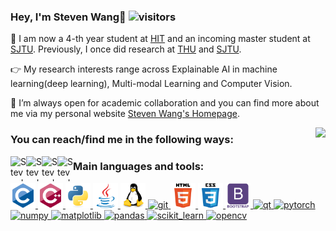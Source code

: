 ### Hey, I'm Steven Wang👋 ![visitors](https://visitor-badge.glitch.me/badge?page_id=gszfwsb.gszfwsb)
🍻 I am now a 4-th year student at [HIT](http://en.hit.edu.cn/) and an incoming master student at [SJTU](https://en.sjtu.edu.cn/). Previously, I once did research at [THU](https://www.tsinghua.edu.cn/en/index.htm) and [SJTU](https://en.sjtu.edu.cn/).

👉 My research interests range across Explainable AI in machine learning(deep learning), Multi-modal Learning and Computer Vision.

🚀 I’m always open for academic collaboration and you can find more about me via my personal website [Steven Wang's Homepage](https://gszfwsb.github.io/).

<p align="left">
<img align="right" src="https://github-readme-stats.vercel.app/api?username=gszfwsb&show_icons=true&icon_color=CE1D2D&text_color=718096&bg_color=ffffff&hide_title=true" />

 </p>
 
<h3 align="left">You can reach/find me in the following ways:</h3>
<p align="left">
  <a href="https://www.linkedin.com/in/gszfwsb/">
    <img align="left" alt="Steven's LinkedIN" width="25px" src="https://github.com/gszfwsb/social-icons/blob/main/social/linkedin.svg" width="40" height="40"/></a>

  <a href="mailto:hiterwsb@gmail.com">
    <img align="left" alt="Steven's Gmail" width="25px" src="https://github.com/gszfwsb/social-icons/blob/main/social/gmail.svg" width="40" height="40"/></a>

  <a href="https://twitter.com/ShaoboWang6">
    <img align="left" alt="Steven's Twitter" width="25px" src="https://github.com/gszfwsb/social-icons/blob/main/social/twitter.svg" width="40" height="40"/></a>

  <a href="https://scholar.google.com/citations?user=viFDWtwAAAAJ&hl=zh-CN">
    <img align="left" alt="Steven's Google Scholar" width="25px" src="https://github.com/gszfwsb/social-icons/blob/main/social/scholar.svg" width="40" height="40"/></a>
</p>

<h3 align="left">Main languages and tools:</h3>
<p align="left">
    <a href="https://www.cprogramming.com/" target="_blank">
        <img src="https://raw.githubusercontent.com/devicons/devicon/master/icons/c/c-original.svg" alt="c" width="40"
            height="40" />
    </a>
    <a href="https://www.w3schools.com/cpp/" target="_blank">
        <img src="https://raw.githubusercontent.com/devicons/devicon/master/icons/cplusplus/cplusplus-original.svg"
            alt="cplusplus" width="40" height="40" />
    </a>
    <a href="https://www.python.org" target="_blank">
        <img src="https://raw.githubusercontent.com/devicons/devicon/master/icons/python/python-original.svg"
            alt="python" width="40" height="40" />
    </a>
    <a href="https://www.java.com" target="_blank">
        <img src="https://raw.githubusercontent.com/devicons/devicon/master/icons/java/java-original.svg" alt="java"
            width="40" height="40" />
    </a>
    <a href="https://www.linux.org/" target="_blank">
        <img src="https://raw.githubusercontent.com/devicons/devicon/master/icons/linux/linux-original.svg" alt="linux"
            width="40" height="40" />
    </a>
    <a href="https://git-scm.com/" target="_blank">
        <img src="https://www.vectorlogo.zone/logos/git-scm/git-scm-icon.svg" alt="git" width="40" height="40" />
<!--     </a>
    <a href="https://www.r-project.org/" target="_blank">
        <img src="https://www.vectorlogo.zone/logos/git-scm/git-scm-icon.svg" alt="git" width="40" height="40" />
    </a> -->
    <a href="https://www.w3.org/html/" target="_blank">
        <img src="https://raw.githubusercontent.com/devicons/devicon/master/icons/html5/html5-original-wordmark.svg"
            alt="html5" width="40" height="40" />
    </a>
    <a href="https://www.w3schools.com/css/" target="_blank">
        <img src="https://raw.githubusercontent.com/devicons/devicon/master/icons/css3/css3-original-wordmark.svg"
            alt="css3" width="40" height="40" />
    </a>
    <a href="https://getbootstrap.com" target="_blank">
        <img src="https://raw.githubusercontent.com/devicons/devicon/master/icons/bootstrap/bootstrap-plain-wordmark.svg"
            alt="bootstrap" width="40" height="40" />
    </a>
   <a href="https://www.qt.io/" target="_blank">
        <img src="https://upload.wikimedia.org/wikipedia/commons/0/0b/Qt_logo_2016.svg" alt="qt" width="40"
            height="40" />
    </a>
    <a href="https://pytorch.org/" target="_blank">
        <img src="https://www.vectorlogo.zone/logos/pytorch/pytorch-icon.svg" alt="pytorch" width="40" height="40" />
    </a>
    <a href="https://numpy.org/" target="_blank">
        <img src="https://raw.githubusercontent.com/numpy/numpy/main/branding/logo/primary/numpylogo.svg" alt="numpy"
            width="84" height="40" />
    </a>
    <a href="https://matplotlib.org/" target="_blank">
        <img src="https://matplotlib.org/_static/logo2_compressed.svg" alt="matplotlib" width="84" height="40" />
    </a>
    <a href="https://pandas.pydata.org/" target="_blank">
        <img src="https://camo.githubusercontent.com/981d48e57e23a4907cebc4eb481799b5882595ea978261f22a3e131dcd6ebee6/68747470733a2f2f70616e6461732e7079646174612e6f72672f7374617469632f696d672f70616e6461732e737667"
            alt="pandas" width="84" height="40" />
    </a>
    <a href="https://scikit-learn.org/" target="_blank">
        <img src="https://upload.wikimedia.org/wikipedia/commons/0/05/Scikit_learn_logo_small.svg" alt="scikit_learn"
            width="40" height="40" />
    </a>
    <a href="https://opencv.org/" target="_blank">
        <img src="https://www.vectorlogo.zone/logos/opencv/opencv-icon.svg" alt="opencv" width="40" height="40" />
    </a>

</p>



